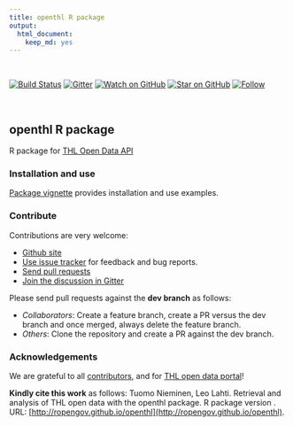 ```yaml
---
title: openthl R package
output: 
  html_document: 
    keep_md: yes
---
```




<br>

<!--[![codecov.io](https://codecov.io/github/rOpenGov/openthl/coverage.svg?branch=master)](https://codecov.io/github/rOpenGov/openthl?branch=master)-->
[![Build Status](https://travis-ci.org/rOpenGov/openthl.svg?branch=master)](https://travis-ci.org/rOpenGov/openthl)
[![Gitter](https://badges.gitter.im/rOpenGov/openthl.svg)](https://gitter.im/rOpenGov)
[![Watch on GitHub][github-watch-badge]][github-watch]
[![Star on GitHub][github-star-badge]][github-star]
[![Follow](https://img.shields.io/twitter/follow/ropengov.svg?style=social)](https://twitter.com/intent/follow?screen_name=ropengov)

<br>

## openthl R package

<!-- README.md is generated from README.Rmd. Please edit that file -->

R package for [THL Open Data API](https://yhteistyotilat.fi/wiki08/x/RoCkAQ)


### Installation and use

[Package vignette](https://ropengov.github.io/openthl/articles/vignette.html) provides installation and use examples.



### Contribute

Contributions are very welcome:

  * [Github site](https://github.com/ropengov/openthl)
  * [Use issue tracker](https://github.com/ropengov/openthl/issues) for feedback and bug reports.
  * [Send pull requests](https://github.com/ropengov/openthl/)
  * [Join the discussion in Gitter](https://gitter.im/rOpenGov/)
  
Please send pull requests against the **dev branch** as follows:

* *Collaborators*: Create a feature branch, create a PR versus the dev branch and once merged, always delete the feature branch.
* *Others*: Clone the repository and create a PR against the dev branch.


### Acknowledgements

We are grateful to all [contributors](https://github.com/rOpenGov/openthl/graphs/contributors), and for [THL open data portal](https://thl.fi/en/web/thlfi-en/statistics/statistical-databases/open-data)! 

**Kindly cite this work** as follows: Tuomo Nieminen, Leo Lahti. Retrieval and analysis of THL open data with the openthl package. R package version . URL: [http://ropengov.github.io/openthl](http://ropengov.github.io/openthl).


[chat-badge]: https://img.shields.io/badge/chat-on%20gitter-46BC99.svg?style=flat-square
[chat]: https://gitter.im/ropengov/
[build-badge]: https://img.shields.io/travis/ropengov/openthl.svg?style=flat-square
[build]: https://travis-ci.org/ropengov/openthl
[version-badge]: https://img.shields.io/npm/v/openthl.svg?style=flat-square
[package]: https://www.npmjs.com/package/openthl
[license-badge]: https://img.shields.io/npm/l/openthl.svg?style=flat-square
[license]: https://github.com/ropengov/openthl/blob/master/LICENSE
[prs-badge]: https://img.shields.io/badge/PRs-welcome-brightgreen.svg?style=flat-square
[prs]: http://makeapullrequest.com
[donate-badge]: https://img.shields.io/badge/$-support-green.svg?style=flat-square
[donate]: http://kcd.im/donate
[coc-badge]: https://img.shields.io/badge/code%20of-conduct-ff69b4.svg?style=flat-square
[coc]: https://github.com/ropengov/openthl/blob/master/other/CODE_OF_CONDUCT.md
[implementations-badge]: https://img.shields.io/badge/%F0%9F%92%A1-implementations-8C8E93.svg?style=flat-square
[implementations]: https://github.com/ropengov/openthl/blob/master/other/IMPLEMENTATIONS.md
[github-watch-badge]: https://img.shields.io/github/watchers/ropengov/openthl.svg?style=social
[github-watch]: https://github.com/ropengov/openthl/watchers
[github-star-badge]: https://img.shields.io/github/stars/ropengov/openthl.svg?style=social
[github-star]: https://github.com/ropengov/openthl/stargazers
[twitter]: https://twitter.com/intent/tweet?text=Check%20out%20openthl!%20%E2%9C%A8%20Recognize%20all%20contributors,%20not%20just%20the%20ones%20who%20commit%20code%20%E2%9C%A8%20https://github.com/ropengov/openthl%20%F0%9F%A4%97
[twitter-badge]: https://img.shields.io/twitter/url/https/github.com/ropengov/openthl.svg?style=social
[emojis]: https://github.com/ropengov/openthl#emoji-key
[openthl]: https://github.com/ropengov/openthl
